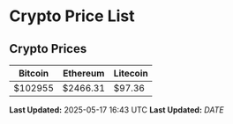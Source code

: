 # Crypto Price List

## Crypto Prices
| Bitcoin | Ethereum | Litecoin |
| ------- | -------- | -------- |
| $102955 | $2466.31 | $97.36 |
**Last Updated:** 2025-05-17 16:43 UTC
**Last Updated:** $DATE$

